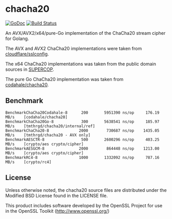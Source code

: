 # chacha20

[![GoDoc](https://godoc.org/github.com/tmthrgd/chacha20?status.svg)](https://godoc.org/github.com/tmthrgd/chacha20)
[![Build Status](https://travis-ci.org/tmthrgd/chacha20.svg?branch=master)](https://travis-ci.org/tmthrgd/chacha20)

An AVX/AVX2/x64/pure-Go implementation of the ChaCha20 stream cipher for Golang.

The AVX and AVX2 ChaCha20 implementations were taken from
[cloudflare/sslconfig](https://github.com/cloudflare/sslconfig/blob/master/patches/openssl__chacha20_poly1305_draft_and_rfc_ossl102g.patch).

The x64 ChaCha20 implementations was taken from the public domain sources in [SUPERCOP](http://bench.cr.yp.to/supercop.html).

The pure Go ChaCha20 implementation was taken from [codahale/chacha20](https://github.com/codahale/chacha20).

## Benchmark

```
BenchmarkChaCha20Codahale-8	     200	   5951390 ns/op	 176.19 MB/s	[codahale/chacha20]
BenchmarkChaCha20Go-8      	     300	   5638541 ns/op	 185.97 MB/s	[tmthrgd/chacha20/internal/ref]
BenchmarkChaCha20-8        	    2000	    730687 ns/op	1435.05 MB/s	[tmthrgd/chacha20 - AVX only]
BenchmarkAESCTR-8          	     500	   2600296 ns/op	 403.25 MB/s	[crypto/aes crypto/cipher]
BenchmarkAESGCM-8          	    2000	    864448 ns/op	1213.00 MB/s	[crypto/aes crypto/cipher]
BenchmarkRC4-8             	    1000	   1332092 ns/op	 787.16 MB/s	[crypto/rc4]
```

## License

Unless otherwise noted, the chacha20 source files are distributed under the Modified BSD License found in the LICENSE file.

This product includes software developed by the OpenSSL Project for use in the OpenSSL Toolkit (http://www.openssl.org/)
